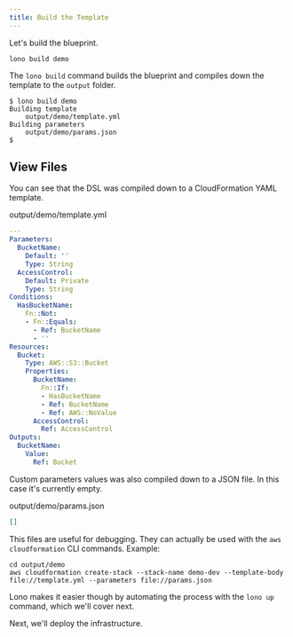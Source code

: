 ```yaml
---
title: Build the Template
---
```


Let's build the blueprint.

    lono build demo

The `lono build` command builds the blueprint and compiles down the template to the `output` folder.

    $ lono build demo
    Building template
        output/demo/template.yml
    Building parameters
        output/demo/params.json
    $

## View Files

You can see that the DSL was compiled down to a CloudFormation YAML template.

output/demo/template.yml

```yaml
---
Parameters:
  BucketName:
    Default: ''
    Type: String
  AccessControl:
    Default: Private
    Type: String
Conditions:
  HasBucketName:
    Fn::Not:
    - Fn::Equals:
      - Ref: BucketName
      - ''
Resources:
  Bucket:
    Type: AWS::S3::Bucket
    Properties:
      BucketName:
        Fn::If:
        - HasBucketName
        - Ref: BucketName
        - Ref: AWS::NoValue
      AccessControl:
        Ref: AccessControl
Outputs:
  BucketName:
    Value:
      Ref: Bucket
```

Custom parameters values was also compiled down to a JSON file. In this case it's currently empty.

output/demo/params.json

```json
[]
```

This files are useful for debugging. They can actually be used with the `aws cloudformation` CLI commands. Example:

    cd output/demo
    aws cloudformation create-stack --stack-name demo-dev --template-body file://template.yml --parameters file://params.json

Lono makes it easier though by automating the process with the `lono up` command, which we'll cover next.

Next, we'll deploy the infrastructure.
